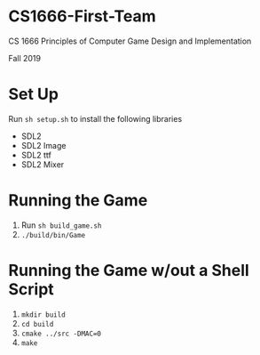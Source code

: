 # CS1666-First-Team

CS 1666 Principles of Computer Game Design and Implementation

Fall 2019

# Set Up
Run `sh setup.sh` to install the following libraries
* SDL2
* SDL2 Image
* SDL2 ttf
* SDL2 Mixer
# Running the Game
1. Run `sh build_game.sh`
2. `./build/bin/Game`
# Running the Game w/out a Shell Script
1. `mkdir build`
2. `cd build`
3. `cmake ../src -DMAC=0`
4. `make`
